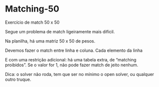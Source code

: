 # Matching-50

Exercício de match 50 x 50

Segue um problema de match ligeiramente mais difícil.
 
Na planilha, há uma matriz 50 x 50 de pesos.



Devemos fazer o match entre linha e coluna. Cada elemento da linha

E com uma restrição adicional: há uma tabela extra, de “matching proibidos”. Se o valor for 1, não pode fazer match de jeito nenhum.

 

Dica: o solver não roda, tem que ser no mínimo o open solver, ou qualquer outro truque.

 

